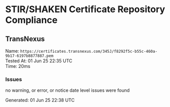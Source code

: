 # STIR/SHAKEN Certificate Repository Compliance

## TransNexus

Name: `https://certificates.transnexus.com/345J/f8292f5c-b55c-460a-9b17-6197b8877887.pem`\
Tested At: 01 Jun 25 22:35 UTC\
Time: 20ms

### Issues

no warning, or error, or notice date level issues were found

Generated: 01 Jun 25 22:38 UTC